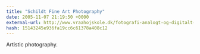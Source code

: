```yaml
---
title: "Schildt Fine Art Photography"
date: 2005-11-07 21:19:50 +0000
external-url: http://www.vraahojskole.dk/fotografi-analogt-og-digitalt-foto
hash: 15143245e936fa19cc6c61378a408c12
---
```


Artistic photography.
